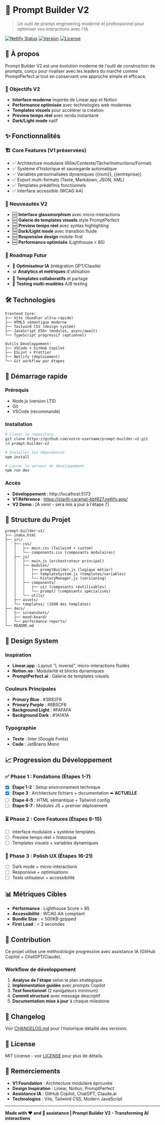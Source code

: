 # 🚀 Prompt Builder V2

> Un outil de prompt engineering moderne et professionnel pour optimiser vos interactions avec l'IA

[![Netlify Status](https://api.netlify.com/api/v1/badges/YOUR-BADGE-ID/deploy-status)](https://app.netlify.com/sites/YOUR-SITE-NAME/deploys)
[![Version](https://img.shields.io/badge/version-2.0.0-blue.svg)](https://github.com/votre-username/prompt-builder-v2)
[![License](https://img.shields.io/badge/license-MIT-green.svg)](LICENSE)

## 📖 À propos

Prompt Builder V2 est une évolution moderne de l'outil de construction de prompts, conçu pour rivaliser avec les leaders du marché comme PromptPerfect.ai tout en conservant une approche simple et efficace.

### 🎯 Objectifs V2

- **Interface moderne** inspirée de Linear.app et Notion
- **Performance optimisée** avec technologies web modernes
- **Templates visuels** pour accélérer la création
- **Preview temps réel** avec rendu instantané
- **Dark/Light mode** natif

## ✨ Fonctionnalités

### 🏗️ Core Features (V1 préservées)

- ✅ Architecture modulaire (Rôle/Contexte/Tâche/Instructions/Format)
- ✅ Système d'historique et sauvegarde automatique
- ✅ Variables personnalisées dynamiques {{nom}}, {{entreprise}}
- ✅ Export multi-formats (Texte, Markdown, JSON, XML)
- ✅ Templates prédéfinis fonctionnels
- ✅ Interface accessible (WCAG AA)

### 🎨 Nouveautés V2

- 🆕 **Interface glassmorphism** avec micro-interactions
- 🆕 **Galerie de templates visuels** style PromptPerfect
- 🆕 **Preview temps réel** avec syntax highlighting
- 🆕 **Dark/Light mode** avec transition fluide
- 🆕 **Responsive design** mobile-first
- 🆕 **Performance optimisée** (Lighthouse > 85)

### 🔮 Roadmap Futur

- 🔄 **Optimisateur IA** (intégration GPT/Claude)
- 📊 **Analytics et métriques** d'utilisation
- 🤝 **Templates collaboratifs** et partage
- 🧪 **Testing multi-modèles** A/B testing

## 🛠️ Technologies

```
Frontend Core:
├── Vite (bundler ultra-rapide)
├── HTML5 sémantique moderne
├── Tailwind CSS (design system)
├── JavaScript ES6+ (modules, async/await)
└── TypeScript progressif (optionnel)

Outils Développement:
├── VSCode + GitHub Copilot
├── ESLint + Prettier
├── Netlify (déploiement)
└── Git workflow par étapes
```

## 🚀 Démarrage rapide

### Prérequis

- Node.js (version LTS)
- Git
- VSCode (recommandé)

### Installation

```bash
# Cloner le repository
git clone https://github.com/votre-username/prompt-builder-v2.git
cd prompt-builder-v2

# Installer les dépendances
npm install

# Lancer le serveur de développement
npm run dev
```

### Accès

- **Développement** : http://localhost:5173
- **V1 Référence** : https://starlit-caramel-bbf627.netlify.app/
- **V2 Demo** : [À venir - sera mis à jour à l'étape 7]

## 📁 Structure du Projet

```
prompt-builder-v2/
├── index.html
├── src/
│   ├── css/
│   │   ├── main.css (Tailwind + custom)
│   │   └── components.css (composants modulaires)
│   ├── js/
│   │   ├── main.js (orchestrateur principal)
│   │   ├── modules/
│   │   │   ├── promptBuilder.js (logique métier)
│   │   │   ├── templateSystem.js (templates/variables)
│   │   │   └── historyManager.js (versioning)
│   │   ├── components/
│   │   │   ├── ui/ (composants réutilisables)
│   │   │   └── prompt/ (composants spécialisés)
│   │   └── utils/
│   ├── assets/
│   └── templates/ (JSON des templates)
├── docs/
│   ├── screenshots/
│   ├── mood-board/
│   └── performance-reports/
└── README.md
```

## 🎨 Design System

### Inspiration

- **Linear.app** : Layout "L inversé", micro-interactions fluides
- **Notion.so** : Modularité et blocks dynamiques
- **PromptPerfect.ai** : Galerie de templates visuels

### Couleurs Principales

- **Primary Blue** : #3B82F6
- **Primary Purple** : #8B5CF6
- **Background Light** : #FAFAFA
- **Background Dark** : #1A1A1A

### Typographie

- **Texte** : Inter (Google Fonts)
- **Code** : JetBrains Mono

## 📈 Progression du Développement

### ✅ Phase 1 : Fondations (Étapes 1-7)

- [x] **Étape 1-2** : Setup environnement technique
- [x] **Étape 3** : Architecture fichiers + documentation ⬅️ **ACTUELLE**
- [ ] **Étape 4-5** : HTML sémantique + Tailwind config
- [ ] **Étape 6-7** : Modules JS + premier déploiement

### ⏳ Phase 2 : Core Features (Étapes 8-15)

- [ ] Interface modulaire + système templates
- [ ] Preview temps réel + historique
- [ ] Templates visuels + variables dynamiques

### 🎯 Phase 3 : Polish UX (Étapes 16-21)

- [ ] Dark mode + micro-interactions
- [ ] Responsive + optimisations
- [ ] Tests utilisateur + accessibilité

## 📊 Métriques Cibles

- **Performance** : Lighthouse Score > 85
- **Accessibilité** : WCAG AA compliant
- **Bundle Size** : < 500KB gzipped
- **First Load** : < 2 secondes

## 🤝 Contribution

Ce projet utilise une méthodologie progressive avec assistance IA (GitHub Copilot + ChatGPT/Claude).

### Workflow de développement

1. **Analyse de l'étape** selon le plan stratégique
2. **Implémentation guidée** avec prompts Copilot
3. **Test fonctionnel** (2 navigateurs minimum)
4. **Commit structuré** avec message descriptif
5. **Documentation mise à jour** à chaque milestone

## 📝 Changelog

Voir [CHANGELOG.md](CHANGELOG.md) pour l'historique détaillé des versions.

## 📄 License

MIT License - voir [LICENSE](LICENSE) pour plus de détails.

## 🙏 Remerciements

- **V1 Foundation** : Architecture modulaire éprouvée
- **Design Inspiration** : Linear, Notion, PromptPerfect
- **Assistance IA** : GitHub Copilot, ChatGPT, Claude.ai
- **Technologies** : Vite, Tailwind CSS, Modern JavaScript

---

**Made with ❤️ and 🤖 assistance | Prompt Builder V2 - Transforming AI interactions**
